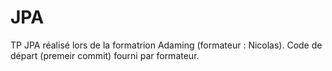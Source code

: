 # JPA

TP JPA réalisé lors de la formatrion Adaming (formateur : Nicolas).
Code de départ (premeir commit) fourni par formateur.
